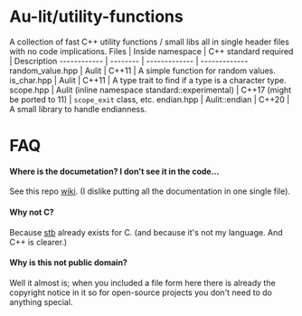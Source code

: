# Au-lit/utility-functions
A collection of fast C++ utility functions / small libs all in single header files with no code implications.
Files | Inside namespace | C++ standard required | Description
------------ | -------- | ------------- | -------------
random_value.hpp | Aulit | C++11 | A simple function for random values.
is_char.hpp | Aulit | C++11 | A type trait to find if a type is a character type.
scope.hpp | Aulit (inline namespace standard::experimental) | C++17 (might be ported to 11) | `scope_exit` class, etc.
endian.hpp | Aulit::endian | C++20 | A small library to handle endianness.

# FAQ
#### Where is the documetation? I don't see it in the code...
See this repo [wiki](https://github.com/Au-lit/utility-functions/wiki). (I dislike putting all the documentation in one single file).
#### Why not C?
Because [stb](https://github.com/nothings/stb) already exists for C. (and because it's not my language. And C++ is clearer.)
#### Why is this not public domain?
Well it almost is; when you included a file form here there is already the copyright notice in it so for open-source projects you don't need to do anything special.
